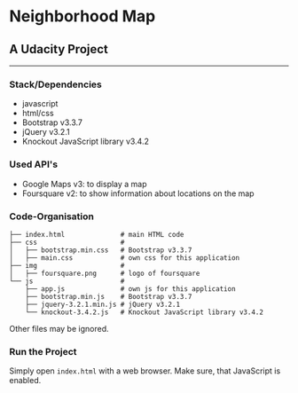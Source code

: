 # Neighborhood Map
## A Udacity Project

***

### Stack/Dependencies
- javascript
- html/css
- Bootstrap v3.3.7
- jQuery v3.2.1
- Knockout JavaScript library v3.4.2


### Used API's
- Google Maps v3: to display a map
- Foursquare v2: to show information about locations on the map


### Code-Organisation
    ├── index.html              # main HTML code
    ├── css                     #
    │   ├── bootstrap.min.css   # Bootstrap v3.3.7
    │   ├── main.css            # own css for this application
    ├── img                     #
    │   ├── foursquare.png      # logo of foursquare
    └── js                      #
        ├── app.js              # own js for this application
        ├── bootstrap.min.js    # Bootstrap v3.3.7
        ├── jquery-3.2.1.min.js # jQuery v3.2.1
        └── knockout-3.4.2.js   # Knockout JavaScript library v3.4.2
Other files may be ignored.
        
        
### Run the Project
Simply open `index.html` with a web browser. Make sure, that JavaScript is enabled.

